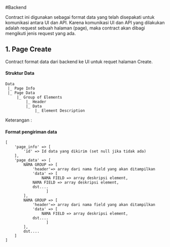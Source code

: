 #Backend

Contract ini digunakan sebagai format data yang telah disepakati untuk komunikasi antara UI dan API.
Karena komunikasi UI dan API yang dilakukan adalah request sebuah halaman (page), maka contract akan dibagi mengikuti jenis request yang ada.

## 1. Page Create
Contract format data dari backend ke UI untuk requet halaman Create.

#### Struktur Data

	Data 
	 |_ Page Info
	 |_ Page Data
	 	 |_ Group of Elements
	 	 	 |_ Header
	 	 	 |_ Data
	 	 	 	 |_ Element Description

Keterangan : 	 	 	 	 

#### Format pengiriman data

	[
	    'page_info' => [
	        'id' => Id data yang dikirim (set null jika tidak ada)
	    ],
	    'page_data' => [
	        NAMA GROUP => [
	            'header'=> array dari nama field yang akan ditampilkan
	            'data' => [
		    		NAMA FIELD => array deskripsi element,
				NAMA FIELD => array deskripsi element,
				dst....
		    	      ]
	        ],
	        NAMA GROUP => [
	            'header'=> array dari nama field yang akan ditampilkan
	            'data' => [
			    	NAMA FIELD => array deskripsi element,
				dst....
		              ]
	        ],
	        dst....	
	    ]
	]



